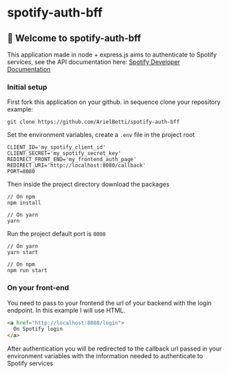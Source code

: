 # spotify-auth-bff

## 👋 Welcome to spotify-auth-bff
This application made in node + express.js aims to authenticate to Spotify services, see the API documentation here: [Spotify Developer Documentation]('https://developer.spotify.com/documentation/')


### Initial setup


First fork this application on your github. in sequence clone your repository example:

```
git clone https://github.com/ArielBetti/spotify-auth-bff
```

Set the environment variables, create a `.env` file in the project root


```
CLIENT_ID='my_spotify_client_id'
CLIENT_SECRET='my_spotify_secret_key'
REDIRECT_FRONT_END='my_frontend_auth_page'
REDIRECT_URI='http://localhost:8080/callback'
PORT=8080
```

Then inside the project directory download the packages

```
// On npm
npm install

// On yarn
yarn

```

Run the project default port is `8080`

```
// On yarn
yarn start

// On npm
npm run start

```

### On your front-end

You need to pass to your frontend the url of your backend with the login endpoint.
In this example I will use HTML.

```html
<a href="http://localhost:8080/login">
  On Spotify login
</a>
```

After authentication you will be redirected to the callback url passed in your environment variables with the information needed to authenticate to Spotify services
